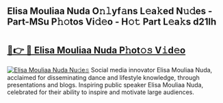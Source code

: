 ## Elisa Mouliaa Nuda O𝚗𝚕yf𝚊ns L𝚎a𝚔ed N𝚞𝚍es - Part-MSu P𝚑𝚘tos Vi𝚍𝚎o - H𝚘𝚝 Part L𝚎a𝚔s d21lh

# <h2><a href="http://kf2d24.oniu.top/?m=Elisa+Mouliaa+Nuda">🔗👉 🔴 Elisa Mouliaa Nuda P𝚑ot𝚘𝚜 V𝚒d𝚎o</a></h2>

[![Elisa Mouliaa Nuda Nu𝚍e𝚜](https://i.imgur.com/0qMVB7G.gif)](http://kf2d24.oniu.top/?m=Elisa+Mouliaa+Nuda)
Social media innovator Elisa Mouliaa Nuda, acclaimed for disseminating dance and lifestyle knowledge, through presentations and blogs. Inspiring public speaker Elisa Mouliaa Nuda, celebrated for their ability to inspire and motivate large audiences.  
